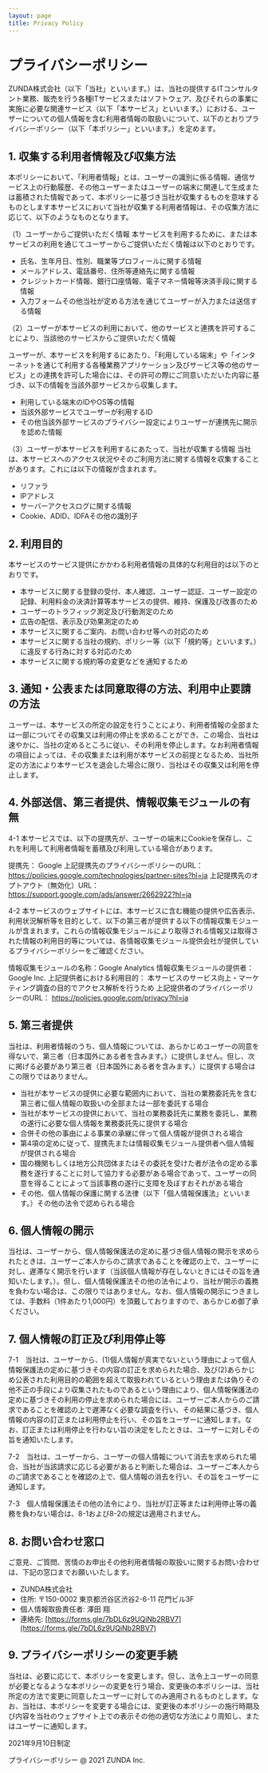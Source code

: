 ```yaml
---
layout: page
title: Privacy Policy
---
```


# プライバシーポリシー
ZUNDA株式会社（以下「当社」といいます。）は、当社の提供するITコンサルタント業務、販売を行う各種ITサービスまたはソフトウェア、及びそれらの事業に実施に必要な関連サービス（以下「本サービス」といいます。）における、ユーザーについての個人情報を含む利用者情報の取扱いについて、以下のとおりプライバシーポリシー（以下「本ポリシー」といいます。）を定めます。
​
## 1. 収集する利用者情報及び収集方法

本ポリシーにおいて、「利用者情報」とは、ユーザーの識別に係る情報、通信サービス上の行動履歴、その他ユーザーまたはユーザーの端末に関連して生成または蓄積された情報であって、本ポリシーに基づき当社が収集するものを意味するものとします本サービスにおいて当社が収集する利用者情報は、その収集方法に応じて、以下のようなものとなります。
​

（1）ユーザーからご提供いただく情報
本サービスを利用するために、または本サービスの利用を通じてユーザーからご提供いただく情報は以下のとおりです。
- 氏名、生年月日、性別、職業等プロフィールに関する情報
- メールアドレス、電話番号、住所等連絡先に関する情報
- クレジットカード情報、銀行口座情報、電子マネー情報等決済手段に関する情報
- 入力フォームその他当社が定める方法を通じてユーザーが入力または送信する情報

（2）ユーザーが本サービスの利用において、他のサービスと連携を許可することにより、当該他のサービスからご提供いただく情報

ユーザーが、本サービスを利用するにあたり、「利用している端末」や「インターネットを通じて利用する各種業務アプリケーション及びサービス等の他のサービス」との連携を許可した場合には、その許可の際にご同意いただいた内容に基づき、以下の情報を当該外部サービスから収集します。

- 利用している端末のIDやOS等の情報
- 当該外部サービスでユーザーが利用するID
- その他当該外部サービスのプライバシー設定によりユーザーが連携先に開示を認めた情報

（3）ユーザーが本サービスを利用するにあたって、当社が収集する情報
当社は、本サービスへのアクセス状況やそのご利用方法に関する情報を収集することがあります。これには以下の情報が含まれます。

- リファラ
- IPアドレス
- サーバーアクセスログに関する情報
- Cookie、ADID、IDFAその他の識別子

## 2. 利用目的

本サービスのサービス提供にかかわる利用者情報の具体的な利用目的は以下のとおりです。
 
- 本サービスに関する登録の受付、本人確認、ユーザー認証、ユーザー設定の記録、利用料金の決済計算等本サービスの提供、維持、保護及び改善のため
- ユーザーのトラフィック測定及び行動測定のため
- 広告の配信、表示及び効果測定のため
- 本サービスに関するご案内、お問い合わせ等への対応のため
- 本サービスに関する当社の規約、ポリシー等（以下「規約等」といいます。）に違反する行為に対する対応のため
- 本サービスに関する規約等の変更などを通知するため

## 3. 通知・公表または同意取得の方法、利用中止要請の方法

ユーザーは、本サービスの所定の設定を行うことにより、利用者情報の全部または一部についてその収集又は利用の停止を求めることができ、この場合、当社は速やかに、当社の定めるところに従い、その利用を停止します。なお利用者情報の項目によっては、その収集または利用が本サービスの前提となるため、当社所定の方法により本サービスを退会した場合に限り、当社はその収集又は利用を停止します。

## 4. 外部送信、第三者提供、情報収集モジュールの有無

4-1   本サービスでは、以下の提携先が、ユーザーの端末にCookieを保存し、これを利用して利用者情報を蓄積及び利用している場合があります。

提携先： Google
上記提携先のプライバシーポリシーのURL： https://policies.google.com/technologies/partner-sites?hl=ja
上記提携先のオプトアウト（無効化）URL：https://support.google.com/ads/answer/2662922?hl=ja

4-2   本サービスのウェブサイトには、本サービスに含む機能の提供や広告表示、利用状況解析等を目的として、以下の第三者が提供する以下の情報収集モジュールが含まれます。これらの情報収集モジュールにより取得される情報又は取得された情報の利用目的等については、各情報収集モジュール提供会社が提供しているプライバシーポリシーをご確認ください。

情報収集モジュールの名称：Google Analytics
情報収集モジュールの提供者：Google Inc.
上記提供者における利用目的： 本サービスのサービス向上・マーケティング調査の目的でアクセス解析を行うため
上記提供者のプライバシーポリシーのURL： https://policies.google.com/privacy?hl=ja

## 5.  第三者提供

当社は、利用者情報のうち、個人情報については、あらかじめユーザーの同意を得ないで、第三者（日本国外にある者を含みます。）に提供しません。但し、次に掲げる必要があり第三者（日本国外にある者を含みます。）に提供する場合はこの限りではありません。
 
- 当社が本サービスの提供に必要な範囲内において、当社の業務委託先を含む第三者に個人情報の取扱いの全部または一部を委託する場合
- 当社が本サービスの提供において、当社の業務委託先に業務を委託し、業務の遂行に必要な個人情報を業務委託先に提供する場合
- 合併その他の事由による事業の承継に伴って個人情報が提供される場合
- 第4項の定めに従って、提携先または情報収集モジュール提供者へ個人情報が提供される場合
- 国の機関もしくは地方公共団体またはその委託を受けた者が法令の定める事務を遂行することに対して協力する必要がある場合であって、ユーザーの同意を得ることによって当該事務の遂行に支障を及ぼすおそれがある場合
- その他、個人情報の保護に関する法律（以下「個人情報保護法」といいます。）その他の法令で認められる場合

## 6.  個人情報の開示

当社は、ユーザーから、個人情報保護法の定めに基づき個人情報の開示を求められたときは、ユーザーご本人からのご請求であることを確認の上で、ユーザーに対し、遅滞なく開示を行います（当該個人情報が存在しないときにはその旨を通知いたします。）。但し、個人情報保護法その他の法令により、当社が開示の義務を負わない場合は、この限りではありません。なお、個人情報の開示につきましては、手数料（1件あたり1,000円）を頂戴しておりますので、あらかじめ御了承ください。

## 7.  個人情報の訂正及び利用停止等

7-1　当社は、ユーザーから、(1)個人情報が真実でないという理由によって個人情報保護法の定めに基づきその内容の訂正を求められた場合、及び(2)あらかじめ公表された利用目的の範囲を超えて取扱われているという理由または偽りその他不正の手段により収集されたものであるという理由により、個人情報保護法の定めに基づきその利用の停止を求められた場合には、ユーザーご本人からのご請求であることを確認の上で遅滞なく必要な調査を行い、その結果に基づき、個人情報の内容の訂正または利用停止を行い、その旨をユーザーに通知します。なお、訂正または利用停止を行わない旨の決定をしたときは、ユーザーに対しその旨を通知いたします。

7-2　当社は、ユーザーから、ユーザーの個人情報について消去を求められた場合、当社が当該請求に応じる必要があると判断した場合は、ユーザーご本人からのご請求であることを確認の上で、個人情報の消去を行い、その旨をユーザーに通知します。

7-3　個人情報保護法その他の法令により、当社が訂正等または利用停止等の義務を負わない場合は、8-1および8-2の規定は適用されません。

## 8.  お問い合わせ窓口

ご意見、ご質問、苦情のお申出その他利用者情報の取扱いに関するお問い合わせは、下記の窓口までお願いいたします。

- ZUNDA株式会社　　
- 住所: 〒150-0002 東京都渋谷区渋谷2-6-11 花門ビル3F　
- 個人情報取扱責任者: 澤田 翔
- 連絡先: [https://forms.gle/7bDL6z9UQiNb2RBV7](https://forms.gle/7bDL6z9UQiNb2RBV7)


## 9.  プライバシーポリシーの変更手続

当社は、必要に応じて、本ポリシーを変更します。但し、法令上ユーザーの同意が必要となるような本ポリシーの変更を行う場合、変更後の本ポリシーは、当社所定の方法で変更に同意したユーザーに対してのみ適用されるものとします。なお、当社は、本ポリシーを変更する場合には、変更後の本ポリシーの施行時期及び内容を当社のウェブサイト上での表示その他の適切な方法により周知し、またはユーザーに通知します。

2021年9月10日制定

プライバシーポリシー
@ 2021 ZUNDA Inc.